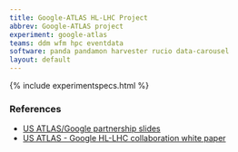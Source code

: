 ```yaml
---
title: Google-ATLAS HL-LHC Project
abbrev: Google-ATLAS project
experiment: google-atlas
teams: ddm wfm hpc eventdata
software: panda pandamon harvester rucio data-carousel
layout: default
---
```


{% include experimentspecs.html %}

### References

- [US ATLAS/Google partnership slides](https://docs.google.com/presentation/d/1XmJKpdqbPhjvBg6prUgMaJUi-VW-9ZuJGR3Z70n2NSc/edit#slide=id.g3ccbf6ac24_63_0)
- [US ATLAS - Google HL-LHC collaboration white paper](https://drive.google.com/file/d/1_cyRegIOjIQtCxHdsaZaUDj-FjUviQ5P/view)


